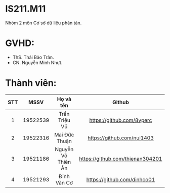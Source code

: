 # IS211.M11
Nhóm 2 môn Cơ sở dữ liệu phân tán.
# GVHD:
- ThS. Thái Bảo Trân.
- CN. Nguyễn Minh Nhựt.
# Thành viên:
STT |   MSSV   |      Họ và tên     |            Github                 |
:--:|:--------:|:------------------:|:---------------------------------:|
 1  | 19522539 |    Trần Triệu Vũ   |  https://github.com/8yperc        |
 2  | 19522316 |    Mai Đức Thuận   |  https://github.com/nui1403       |
 3  | 19521186 | Nguyễn Võ Thiên Ân |  https://github.com/thienan304201 |
 4  | 19521293 |     Đinh Văn Cơ    |  https://github.com/dinhco01      |